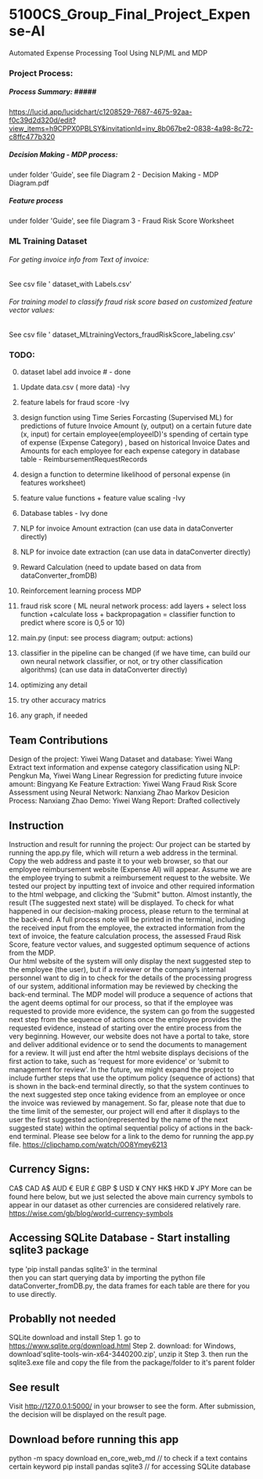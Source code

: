 # 5100CS_Group_Final_Project_Expense-AI
Automated Expense Processing Tool Using NLP/ML and MDP

### Project Process:  ### 
##### Process Summary: #####<br>
https://lucid.app/lucidchart/c1208529-7687-4675-92aa-f0c39d2d320d/edit?view_items=h9CPPX0PBLSY&invitationId=inv_8b067be2-0838-4a98-8c72-c8ffc477b320

##### Decision Making - MDP process: #####
under folder 'Guide', see file Diagram 2 - Decision Making - MDP Diagram.pdf

##### Feature process 
under folder 'Guide', see file Diagram 3 - Fraud Risk Score Worksheet

### ML Training Dataset ###
###### For geting invoice info from Text of invoice: ######   
See csv file ' dataset_with Labels.csv'
###### For training model to classify fraud risk score based on customized feature vector values: ###### 
See csv file ' dataset_MLtrainingVectors_fraudRiskScore_labeling.csv'

### TODO: ###
0. dataset label add invoice #   - done 
1. Update data.csv    ( more data)     -Ivy
2. feature labels for fraud score   -Ivy
3. design function using Time Series Forcasting (Supervised ML) for predictions of future Invoice Amount (y, output) on a certain future date (x, input) for certain employee(employeeID)'s spending of certain type of expense (Expense Category) , based on historical Invoice Dates and Amounts for each employee for each expense category in database table - ReimbursementRequestRecords
4. design a function to determine likelihood of personal expense (in features worksheet)
5. feature value functions + feature value scaling    -Ivy
6. Database tables         - Ivy  done    
7. NLP for invoice Amount extraction (can use data in dataConverter directly)
8. NLP for invoice date extraction (can use data in dataConverter directly)
9. Reward Calculation (need to update based on data from dataConverter_fromDB)
10. Reinforcement learning process        MDP   
11. fraud risk score  ( ML neural network process: add layers + select loss  function         +calculate loss + backpropagation = classifier function to predict where score is 0,5 or 10)
12. main.py    (input: see process diagram; output: actions)


13. classifier in the pipeline can be changed  (if we have time, can build our own neural network classifier, or not, or try other classification algorithms) (can use data in dataConverter directly)
14. optimizing any detail
15. try other accuracy matrics
16. any graph, if needed

## Team Contributions ##
Design of the project: Yiwei Wang
Dataset and database:  Yiwei Wang
Extract text information and expense category classification using NLP:  Pengkun Ma, Yiwei Wang
Linear Regression for predicting future invoice amount: Bingyang Ke
Feature Extraction:  Yiwei Wang
Fraud Risk Score Assessment using Neural Network:  Nanxiang Zhao
Markov Desicion Process: Nanxiang Zhao
Demo:  Yiwei Wang
Report: Drafted collectively

## Instruction ##
Instruction and result for running the project: Our project can be started by running the app.py file, which will return a web address in the terminal. Copy the web address and paste it to your web browser,  so that our employee reimbursement website (Expense AI) will appear.  Assume we are the employee trying to submit a reimbursement request to the website.  We tested our project by  inputting text of invoice and other required information to the html webpage, and clicking the 'Submit" button.  Almost instantly, the result (The suggested next state) will be displayed. To check for what happened in our decision-making process,  please return to the terminal at the back-end.  A full process note will be printed in the terminal, including the received input from the employee, the extracted information from the text of invoice, the feature calculation process, the assessed Fraud Risk Score,  feature vector values,  and suggested optimum sequence of actions from the MDP.  
Our html website of the system will only display the next suggested step to the employee (the user), but if a reviewer or the company’s internal personnel want to dig in to check for the details of the processing progress of our system, additional information may be reviewed by checking the back-end terminal.  The MDP model will produce a sequence of actions that the agent deems optimal for our process, so that if the employee was requested to provide more evidence, the system can go from the suggested next step from the sequence of actions once the employee provides the requested evidence, instead of starting over the entire process from the very beginning.   However, our website does not have a portal to take, store and deliver additional evidence or to send the documents to management for a review.  It will just end after the html website displays decisions of the first action to take, such as ‘request for more evidence’ or ‘submit to management for review’. In the future, we might expand the project to include further steps that use the optimum policy (sequence of actions) that is shown in the back-end terminal directly, so that the system continues to the next suggested step once taking evidence from an employee or once the invoice was reviewed by management. 
So far, please note that due to the time limit of the semester, our project will end after it displays to the user the first suggested action(represented by the name of the next suggested state) within the optimal sequential policy of actions in the back-end terminal. 
Please see below for a link to the demo for running the app.py file.
https://clipchamp.com/watch/0O8Ymey6213


## Currency Signs: ## 
CA$     CAD
A$      AUD
€       EUR
£       GBP
$       USD
¥       CNY
HK$     HKD
¥       JPY
More can be found here below, but we just selected the above main currency symbols to appear in our dataset as other currencies are considered relatively rare. 
https://wise.com/gb/blog/world-currency-symbols


## Accessing SQLite Database -  Start installing sqlite3 package
type  'pip install pandas sqlite3' in the terminal  
then you can start querying data by importing the python file dataConverter_fromDB.py, the data frames for each table are there for you to use directly.

## Probablly not needed ##
SQLite download and install
Step 1. go to https://www.sqlite.org/download.html
Step 2. download:    for Windows, download'sqlite-tools-win-x64-3440200.zip',  unzip it
Step 3. then run the sqlite3.exe file and copy the file from the package/folder to it's parent folder


## See result ###
Visit http://127.0.0.1:5000/ in your browser to see the form. After submission, the decision will be displayed on the result page.


## Download before running this app ##
python -m spacy download en_core_web_md                        // to check if a text contains certain keyword
pip install pandas sqlite3                                     // for accessing SQLite database


